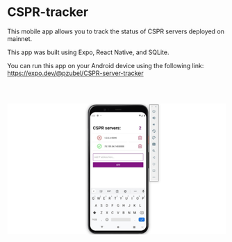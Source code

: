 # CSPR-tracker

This mobile app allows you to track the status of CSPR servers deployed on mainnet. 

This app was built using Expo, React Native, and SQLite.

You can run this app on your Android device using the following link:  https://expo.dev/@pzubel/CSPR-server-tracker

<br /><br />

<img src="https://github.com/PhilipZubel/philipzubel.github.io/blob/master/project_pictures/CSPR-tracker.jpg" />

<br />


